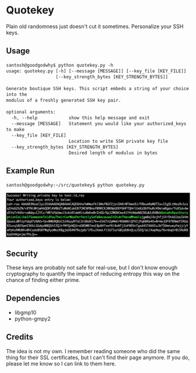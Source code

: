 # Quotekey

Plain old randomness just doesn't cut it sometimes. Personalize your SSH keys.

## Usage
```
santosh@goodgodwhy$ python quotekey.py -h
usage: quotekey.py [-h] [--message [MESSAGE]] [--key_file [KEY_FILE]]
                   [--key_strength_bytes [KEY_STRENGTH_BYTES]]

Generate boutique SSH keys. This script embeds a string of your choice into the
modulus of a freshly generated SSH key pair.

optional arguments:
  -h, --help            show this help message and exit
  --message [MESSAGE]   Statement you would like your authorized_keys to make
  --key_file [KEY_FILE]
                        Location to write SSH private key file
  --key_strength_bytes [KEY_STRENGTH_BYTES]
                        Desired length of modulus in bytes
```
## Example Run

```
santosh@goodgodwhy:~/src/quotekey$ python quotekey.py
```
![Alt text](/quotekey.png?raw=true "Quotekey")

## Security

These keys are probably not safe for real-use, but I don't know enough cryptography to quantify the impact of reducing entropy this way on the chance of finding either prime.

## Dependencies
* libgmp10
* python-gmpy2


## Credits

The idea is not my own. I remember reading someone who did the same thing for their SSL certificates, but I can't find their page anymore. If you do, please let me know so I can link to them here.



